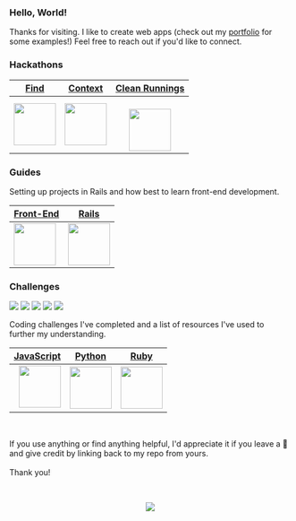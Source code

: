 ### Hello, World!

Thanks for visiting. I like to create web apps (check out my [portfolio](https://adrianhards.github.io/) for some examples!) Feel free to reach out if you'd like to connect. 

### Hackathons

| [Find](https://github.com/adrianHards/Find) | [Context](https://github.com/adrianHards/Context) | [Clean Runnings](https://github.com/sandiskolarczyk/clean-runnings) |
|------|---------|---------------|
| <a href="https://github.com/adrianHards/Find"><img src="https://hackforpeace.net/wp-content/uploads/2022/08/hfp-logo.svg" width="75" style="display: block; margin: auto;"></a> | <a href="https://github.com/adrianHards/Context"><img src="https://railshackathon.com/assets/logo-40db3df7fb921a1c743f64def8409805b0ad67179efca108b2ece831766b9bf9.svg" width="75" style="display: block; margin: auto;"></a> | &nbsp;&nbsp;&nbsp;&nbsp;&nbsp;<a href="https://github.com/sandiskolarczyk/clean-runnings"><img src="https://pbs.twimg.com/profile_images/1498241570549731328/lks7Ir_o_400x400.jpg" width="75" style="display: block; margin: auto;"></a> |

 
### Guides
Setting up projects in Rails and how best to learn front-end development.

<div align="left"> 
 
| [Front-End](https://github.com/adrianHards/frontend-resources) | [Rails](https://github.com/adrianHards/rails-guide) |
|------|---------|
| <a href="https://github.com/adrianHards/frontend-resources"><img src="https://upload.wikimedia.org/wikipedia/commons/b/bf/Front-end-logo-color%402x.png" width="75"> | <a href="https://github.com/adrianHards/rails-guide"><img src="https://cdn3.iconfinder.com/data/icons/popular-services-brands-vol-2/512/ruby-on-rails-512.png" width="75"></a> | 

### Challenges

[![](https://badges.peiyuan.ch/leetcode/puiiyuen/ranking?label=LeetCode&logo=leetcode)](https://leetcode.com/adrianLeetCode)
<img src="https://badges.peiyuan.ch/leetcode/adrianLeetCode/solved?difficulty=all">
<img src="https://badges.peiyuan.ch/leetcode/adrianLeetCode/solved?difficulty=easy">
<img src="https://badges.peiyuan.ch/leetcode/adrianLeetCode/solved?difficulty=medium">
<img src="https://badges.peiyuan.ch/leetcode/adrianLeetCode/solved?difficulty=hard">

Coding challenges I've completed and a list of resources I've used to further my understanding. 
 
| [JavaScript](https://github.com/adrianHards/javascript-challenges) | [Python](https://github.com/adrianHards/python-challenges) | [Ruby](https://github.com/adrianHards/ruby-challenges) |
|------|--------|---------|
| &nbsp; <a href="https://github.com/adrianHards/javascript-challenges"><img src="https://upload.wikimedia.org/wikipedia/commons/6/6a/JavaScript-logo.png?20120221235433" width="75"></a> | <a href="https://github.com/adrianHards/python-challenges"><img src="https://upload.wikimedia.org/wikipedia/commons/c/c3/Python-logo-notext.svg" width="75"></a> | <a href="https://github.com/adrianHards/ruby-challenges"><img src="https://upload.wikimedia.org/wikipedia/commons/7/73/Ruby_logo.svg" width="75"></a> |

<br>

If you use anything or find anything helpful, I'd appreciate it if you leave a 🌟 and give credit by linking back to my repo from yours. 
<br><br>
Thank you!

</div>
 
<br>

<p align="center">
  <img src="https://visitor-badge.laobi.icu/badge?page_id=adrianhards" id="counter">
</p>




